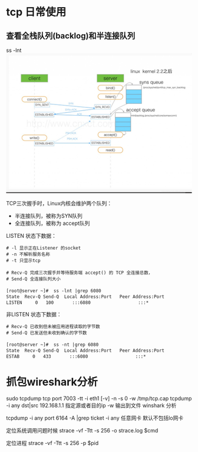# tcp 日常使用

## 查看全栈队列(backlog)和半连接队列
ss -lnt
![全栈队列](/images/tcp.png)

TCP三次握手时，Linux内核会维护两个队列：
- 半连接队列，被称为SYN队列
- 全连接队列，被称为 accept队列

LISTEN 状态下数据：
```text
# -l 显示正在Listener 的socket
# -n 不解析服务名称
# -t 只显示tcp

# Recv-Q 完成三次握手并等待服务端 accept() 的 TCP 全连接总数，
# Send-Q 全连接队列大小

[root@server ~]#  ss -lnt |grep 6080
State  Recv-Q Send-Q  Local Address:Port   Peer Address:Port
LISTEN     0   100       :::6080                  :::*
```

非LISTEN 状态下数据：
```text
# Recv-Q 已收到但未被应用进程读取的字节数
# Send-Q 已发送但未收到确认的字节数

[root@server ~]#  ss -nt |grep 6080
State  Recv-Q Send-Q  Local Address:Port   Peer Address:Port
ESTAB     0   433       :::6080                  :::*
```

# 抓包wireshark分析
sudo tcpdump tcp port 7003 -tt -i eth1 [-v] -n -s  0 -w /tmp/tcp.cap
tcpdump -i any dst|src 192.168.1.1 指定源或者目的ip
-w 输出到文件 winshark 分析

tcpdump -i any port 6164 -A |grep ticket
-i any 任意网卡 默认不包括lo网卡

定位系统调用问题时候
strace -vf -Ttt -s 256 -o strace.log $cmd

定位进程
strace -vf -Ttt -s 256 -p $pid

